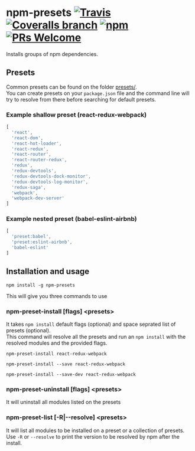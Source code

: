 # npm-presets [![Travis](https://img.shields.io/travis/sillero/npm-presets/master.svg?maxAge=2592000)](https://travis-ci.org/sillero/npm-presets) [![Coveralls branch](https://img.shields.io/coveralls/sillero/npm-presets/master.svg?maxAge=2592000)](https://coveralls.io/github/sillero/npm-presets?branch=master) [![npm](https://img.shields.io/npm/v/npm-presets.svg?maxAge=2592000)](https://www.npmjs.com/package/npm-presets) [![PRs Welcome](https://img.shields.io/badge/PRs-welcome-brightgreen.svg)]()
Installs groups of npm dependencies.

## Presets
Common presets can be found on the folder [presets/]().  
You can create presets on your `package.json` file and the command line will try to resolve from there before searching for default presets.

### Example shallow preset (react-redux-webpack)
```javascript
[
  'react',
  'react-dom',
  'react-hot-loader',
  'react-redux',
  'react-router',
  'react-router-redux',
  'redux',
  'redux-devtools',
  'redux-devtools-dock-monitor',
  'redux-devtools-log-monitor',
  'redux-saga',
  'webpack',
  'webpack-dev-server'
]
```
### Example nested preset (babel-eslint-airbnb)
```javascript
[
  'preset:babel',
  'preset:eslint-airbnb',
  'babel-eslint'
]
```

## Installation and usage
`npm install -g npm-presets`

This will give you three commands to use

### npm-preset-install [flags] &lt;presets&gt;
It takes `npm install` default flags (optional) and space seprated list of presets (optional).  
This command will resolve all the presets and run an `npm install` with the resolved modules and the provided flags.
```
npm-preset-install react-redux-webpack

npm-preset-install --save react-redux-webpack

npm-preset-install --save-dev react-redux-webpack
``` 
### npm-preset-uninstall [flags] &lt;presets&gt;
It will uninstall all modules listed on the presets 

### npm-preset-list [-R|--resolve] &lt;presets&gt;
It will list all modules to be installed on a preset or a collection of presets.  
Use `-R` or `--resolve` to print the version to be resolved by npm after the install.
